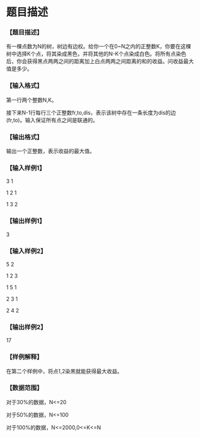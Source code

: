 # 题目描述


<h3>
【题目描述】
</h3>
<p>
有一棵点数为N的树，树边有边权。给你一个在0~N之内的正整数K，你要在这棵树中选择K个点，将其染成黑色，并将其他的N-K个点染成白色。将所有点染色后，你会获得黑点两两之间的距离加上白点两两之间距离的和的收益。问收益最大值是多少。
</p>
<h3>
【输入格式】
</h3>
<p>
第一行两个整数N,K。
</p>
<p>
接下来N-1行每行三个正整数fr,to,dis，表示该树中存在一条长度为dis的边(fr,to)。输入保证所有点之间是联通的。
</p>
<h3>
【输出格式】
</h3>
<p>
输出一个正整数，表示收益的最大值。
</p>
<h3>
【输入样例1】
</h3>
<p>
3 1
</p>
<p>
1 2 1
</p>
<p>
1 3 2
</p>
<h3>
【输出样例1】
</h3>
<p>
3
</p>
<h3>
【输入样例2】
</h3>
<p>
5 2
</p>
<p>
1 2 3
</p>
<p>
1 5 1
</p>
<p>
2 3 1
</p>
<p>
2 4 2
</p>
<h3>
【输出样例2】
</h3>
<p>
17
</p>
<h3>
【样例解释】
</h3>
<p>
在第二个样例中，将点1,2染黑就能获得最大收益。
</p>
<h3>
【数据范围】
</h3>
<p>
对于30%的数据，N&lt;=20
</p>
<p>
对于50%的数据，N&lt;=100
</p>
<p>
对于100%的数据，N&lt;=2000,0&lt;=K&lt;=N
</p>
